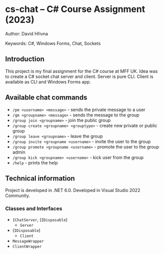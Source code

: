# cs-chat –⁠⁠⁠ C# Course Assignment (2023)

Author: David Hřivna

Keywords: C#, Windows Forms, Chat, Sockets


## Introduction

This project is my final assignment for the C# course at MFF UK. Idea was to create a C# socket chat server and client. Server is pure CLI. Client is available as CLI and Windows Forms app.

## Available chat commands
- `/pm <username> <message>` - sends the private message to a user
- `/gm <groupname> <message>` - sends the message to the group
- `/group join <groupname>` - join the public group
- `/group create <groupname> <grouptype>` - create new private or public group
- `/group leave <groupname>` - leave the group
- `/group invite <groupname <username>` - invite the user to the group
- `/group promote <groupname <username>` - promote the user to the group admin
- `/group kick <groupname> <username>` - kick user from the group
- `/help` - prints the help

## Technical information

Project is developed in .NET 6.0. 
Developed in Visual Studio 2022 Community.

### Classes and Interfaces
- `IChatServer`, (`IDisposable`)
  -  `Server`
- (`IDisposable`)
  - `Client`
- `MessageWrapper`
- `ClientWrapper`

